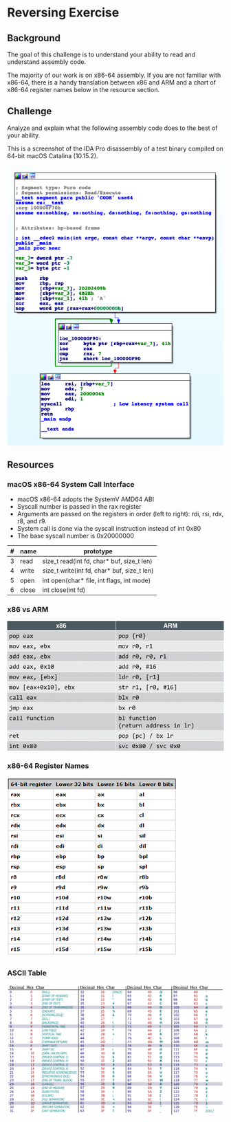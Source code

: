 # Reversing Exercise
## Background
The goal of this challenge is to understand your ability to read and understand assembly code.

The majority of our work is on x86-64 assembly. If you are not familiar with x86-64, there is a handy translation between x86 and ARM and a chart of x86-64 register names below in the resource section.

## Challenge
Analyze and explain what the following assembly code does to the best of your ability.

This is a screenshot of the IDA Pro disassembly of a test binary compiled on 64-bit macOS Catalina (10.15.2).

![reversing](reversing.png)

## Resources
### macOS x86-64 System Call Interface
* macOS x86-64 adopts the SystemV AMD64 ABI
* Syscall number is passed in the rax register
* Arguments are passed on the registers in order (left to right): rdi, rsi, rdx, r8, and r9.
* System call is done via the syscall instruction instead of int 0x80
* The base syscall number is 0x20000000

| # | name  | prototype |
| --- | --- | --- |
| 3 | read  | size_t read(int fd, char* buf, size_t len)     |
| 4 | write | size_t write(int fd, char* buf, size_t len)    |
| 5 | open  | int open(char* file, int flags, int mode)      |
| 6 | close | int close(int fd)                              |

### x86 vs ARM
![x86 to ARM](Intel-to-ARM.png)

### x86-64 Register Names
![x86-64 Register Names](x86-64%20Registers.png)

### ASCII Table
![ASCII Table](ascii-table.png)
